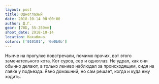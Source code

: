 ```yaml
---
layout: post
title: Одноглазый
date: 2018-10-14 00:00:00
author: Д.Г.
gear: [70D, 55-250mm]
shoot_date: 2018-10-14
location: Нахабино
colors: ['010101', '0e0b0b']
---
```

Нынче на прогулке повстречали, помимо прочих, вот этого замечательного кота. Кот суров, сер и одноглаз. Не удрал, как они обычно делают, а только лениво наблюдал за происходящим, сидя на лавке у подъезда. Явно домашний, но сам решает, когда и куда ему ходить.
